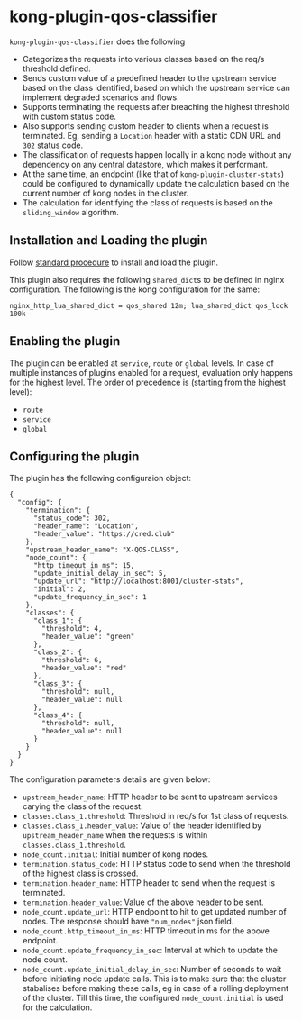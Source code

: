 # kong-plugin-qos-classifier
`kong-plugin-qos-classifier` does the following

- Categorizes the requests into various classes based on the req/s threshold defined.
- Sends custom value of a predefined header to the upstream service based on the class identified, based on which the upstream service can implement degraded scenarios and flows.
- Supports terminating the requests after breaching the highest threshold with custom status code.
- Also supports sending custom header to clients when a request is terminated. Eg, sending a `Location` header with a static CDN URL and `302` status code.
- The classification of requests happen locally in a kong node without any dependency on any central datastore, which makes it performant.
- At the same time, an endpoint (like that of `kong-plugin-cluster-stats`) could be configured to dynamically update the calculation based on the current number of kong nodes in the cluster.
- The calculation for identifying the class of requests is based on the `sliding_window` algorithm.

## Installation and Loading the plugin

Follow [standard procedure](https://docs.konghq.com/gateway-oss/2.0.x/plugin-development/distribution/) to install and load the plugin.

This plugin also requires the following `shared_dict`s to be defined in nginx configuration. The following is the kong configuration for the same:

```
nginx_http_lua_shared_dict = qos_shared 12m; lua_shared_dict qos_lock 100k
```

## Enabling the plugin

The plugin can be enabled at `service`, `route` or `global` levels. In case of multiple instances of plugins enabled for a request, evaluation only happens for the highest level. The order of precedence is (starting from the highest level):

- `route`
- `service`
- `global`
 
## Configuring the plugin

The plugin has the following configuraion object:
```
{
  "config": {
    "termination": {
      "status_code": 302,
      "header_name": "Location",
      "header_value": "https://cred.club"
    },
    "upstream_header_name": "X-QOS-CLASS",
    "node_count": {
      "http_timeout_in_ms": 15,
      "update_initial_delay_in_sec": 5,
      "update_url": "http://localhost:8001/cluster-stats",
      "initial": 2,
      "update_frequency_in_sec": 1
    },
    "classes": {
      "class_1": {
        "threshold": 4,
        "header_value": "green"
      },
      "class_2": {
        "threshold": 6,
        "header_value": "red"
      },
      "class_3": {
        "threshold": null,
        "header_value": null
      },
      "class_4": {
        "threshold": null,
        "header_value": null
      }
    }
  }
}
```

The configuration parameters details are given below:

- `upstream_header_name`: HTTP header to be sent to upstream services carying the class of the request.
- `classes.class_1.threshold`: Threshold in req/s for 1st class of requests.
- `classes.class_1.header_value`: Value of the header identified by `upstream_header_name` when the requests is within `classes.class_1.threshold`.
- `node_count.initial`: Initial number of kong nodes.
- `termination.status_code`: HTTP status code to send when the threshold of the highest class is crossed.
- `termination.header_name`: HTTP header to send when the request is terminated.
- `termination.header_value`: Value of the above header to be sent.
- `node_count.update_url`: HTTP endpoint to hit to get updated number of nodes. The response should have `"num_nodes"` json field.
- `node_count.http_timeout_in_ms`: HTTP timeout in ms for the above endpoint.
- `node_count.update_frequency_in_sec`: Interval at which to update the node count.
- `node_count.update_initial_delay_in_sec`: Number of seconds to wait before initiating node update calls. This is to make sure that the cluster stabalises before making these calls, eg in case of a rolling deployment of the cluster. Till this time, the configured `node_count.initial` is used for the calculation.
